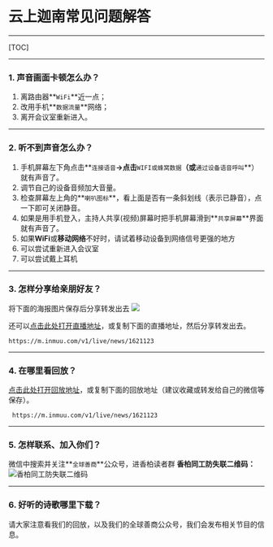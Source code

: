 # 云上迦南常见问题解答

---
[TOC]

---
### **1. 声音画面卡顿怎么办？**
1. 离路由器**`WiFi`**近一点；
2. 改用手机**`数据流量`**网络；
3. 离开会议室重新进入。

---

### **2. 听不到声音怎么办？**
1. 手机屏幕左下角点击**`连接语音`**→点击**`WIFI或蜂窝数据`**（或**`通过设备语音呼叫`**）就有声音了。
2. 调节自己的设备音频加大音量。
3. 检查屏幕左上角的**`喇叭图标`**，看上面是否有一条斜划线（表示已静音），点一下即可关闭静音。
3. 如果是用手机登入，主持人共享(视频)屏幕时把手机屏幕滑到**``共享屏幕``**界面就有声音了。
4. 如果**WiFi**或**移动网络**不好时，请试着移动设备到网络信号更强的地方
5. 可以尝试重新进入会议室
6. 可以尝试戴上耳机

---
### **3. 怎样分享给亲朋好友？**
将下面的海报图片保存后<i class="icon-share"></i>分享转发出去
![](https://pic.imgdb.cn/item/620069f42ab3f51d9164cea4.jpg)

还可以[点击此处打开直播地址](https://m.inmuu.com/v1/live/news/1621123)，或复制下面的直播地址，然后<i class="icon-share"></i>分享转发出去。

    https://m.inmuu.com/v1/live/news/1621123

---

### **4. 在哪里看回放？**
[点击此处打开回放地址](https://m.inmuu.com/v1/live/news/1621123)，或复制下面的回放地址（建议收藏或<i class="icon-share"></i>转发给自己的微信等保存）。
  
     https://m.inmuu.com/v1/live/news/1621123
 
---

### **5. 怎样联系、加入你们？**

微信中搜索并关注**`全球善商`**公众号，进香柏读者群
**香柏同工防失联二维码：**
![香柏同工防失联二维码](https://pic.imgdb.cn/item/61c461672ab3f51d91a43a0c.jpg)

---

### **6. 好听的诗歌哪里下载？**

请大家注意看我们的回放，以及我们的全球善商公众号，我们会发布相关节目的信息。
